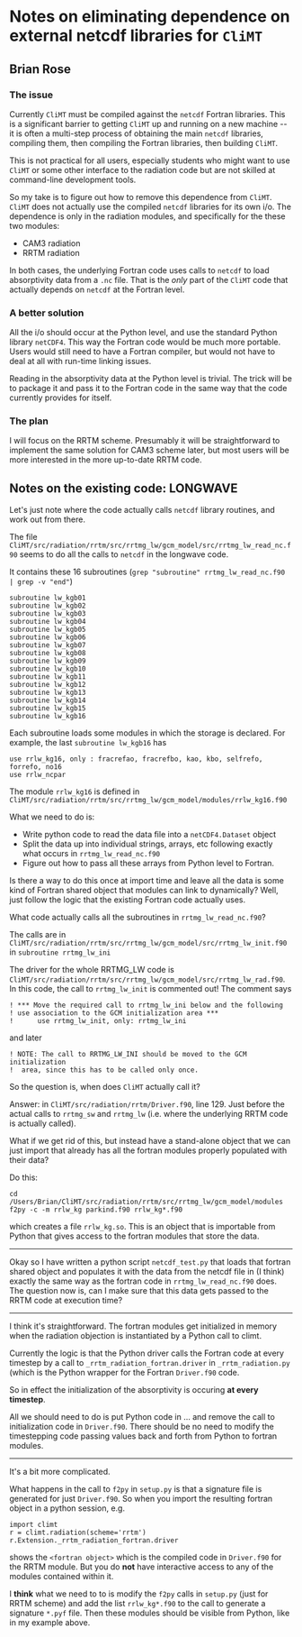 # Notes on eliminating dependence on external netcdf libraries for `CliMT`

## Brian Rose

### The issue

Currently `CliMT` must be compiled against the `netcdf` Fortran libraries. This is a significant barrier to getting `CliMT` up and running on a new machine -- it is often a multi-step process of obtaining the main `netcdf` libraries, compiling them, then compiling the Fortran libraries, then building `CliMT`. 

This is not practical for all users, especially students who might want to use `CliMT` or some other interface to the radiation code but are not skilled at command-line development tools.

So my take is to figure out how to remove this dependence from `CliMT`. `CliMT` does not actually use the compiled `netcdf` libraries for its own i/o. The dependence is only in the radiation modules, and specifically for the these two modules:

- CAM3 radiation
- RRTM radiation

In both cases, the underlying Fortran code uses calls to `netcdf` to load absorptivity data from a `.nc` file. That is the *only* part of the `CliMT` code that actually depends on `netcdf` at the Fortran level. 

### A better solution

All the i/o should occur at the Python level, and use the standard Python library `netCDF4`. This way the Fortran code would be much more portable. Users would still need to have a Fortran compiler, but would not have to deal at all with run-time linking issues.

Reading in the absorptivity data at the Python level is trivial. The trick will be to package it and pass it to the Fortran code in the same way that the code currently provides for itself.

### The plan

I will focus on the RRTM scheme. Presumably it will be straightforward to implement the same solution for CAM3 scheme later, but most users will be more interested in the more up-to-date RRTM code.

## Notes on the existing code: LONGWAVE

Let's just note where the code actually calls `netcdf` library routines, and work out from there.

The file `CliMT/src/radiation/rrtm/src/rrtmg_lw/gcm_model/src/rrtmg_lw_read_nc.f90`
seems to do all the calls to `netcdf` in the longwave code.

It contains these 16 subroutines (`grep "subroutine" rrtmg_lw_read_nc.f90 | grep -v "end"`)

```
subroutine lw_kgb01
subroutine lw_kgb02
subroutine lw_kgb03
subroutine lw_kgb04
subroutine lw_kgb05
subroutine lw_kgb06
subroutine lw_kgb07
subroutine lw_kgb08
subroutine lw_kgb09
subroutine lw_kgb10
subroutine lw_kgb11
subroutine lw_kgb12
subroutine lw_kgb13
subroutine lw_kgb14
subroutine lw_kgb15
subroutine lw_kgb16
```

Each subroutine loads some modules in which the storage is declared. For example, the last `subroutine lw_kgb16` has

```
use rrlw_kg16, only : fracrefao, fracrefbo, kao, kbo, selfrefo, forrefo, no16
use rrlw_ncpar
```

The module ``rrlw_kg16`` is defined in `CliMT/src/radiation/rrtm/src/rrtmg_lw/gcm_model/modules/rrlw_kg16.f90`

What we need to do is:

- Write python code to read the data file into a `netCDF4.Dataset` object
- Split the data up into individual strings, arrays, etc following exactly what occurs in `rrtmg_lw_read_nc.f90`
- Figure out how to pass all these arrays from Python level to Fortran.

Is there a way to do this once at import time and leave all the data is some kind of Fortran shared object that modules can link to dynamically? Well, just follow the logic that the existing Fortran code actually uses.

What code actually calls all the subroutines in `rrtmg_lw_read_nc.f90`?

The calls are in `CliMT/src/radiation/rrtm/src/rrtmg_lw/gcm_model/src/rrtmg_lw_init.f90` in `subroutine rrtmg_lw_ini`

The driver for the whole RRTMG_LW code is `CliMT/src/radiation/rrtm/src/rrtmg_lw/gcm_model/src/rrtmg_lw_rad.f90`. In this code, the call to `rrtmg_lw_init` is commented out! The comment says

```
! *** Move the required call to rrtmg_lw_ini below and the following 
! use association to the GCM initialization area ***
!      use rrtmg_lw_init, only: rrtmg_lw_ini
```
and later

```
! NOTE: The call to RRTMG_LW_INI should be moved to the GCM initialization
!  area, since this has to be called only once. 
```

So the question is, when does `CliMT` actually call it?

Answer: in `CliMT/src/radiation/rrtm/Driver.f90`, line 129. Just before the actual calls to `rrtmg_sw` and `rrtmg_lw` (i.e. where the underlying RRTM code is actually called).

What if we get rid of this, but instead have a stand-alone object that we can just import that already has all the fortran modules properly populated with their data?

Do this:

```
cd /Users/Brian/CliMT/src/radiation/rrtm/src/rrtmg_lw/gcm_model/modules
f2py -c -m rrlw_kg parkind.f90 rrlw_kg*.f90
```
which creates a file `rrlw_kg.so`. This is an object that is importable from Python that gives access to the fortran modules that store the data.

_______________

Okay so I have written a python script `netcdf_test.py` that loads that fortran shared object and populates it with the data from the netcdf file in (I think) exactly the same way as the fortran code in `rrtmg_lw_read_nc.f90` does.  The question now is, can I make sure that this data gets passed to the RRTM code at execution time?

------------------

I think it's straightforward. The fortran modules get initialized in memory when the radiation objection is instantiated by a Python call to climt.

Currently the logic is that the Python driver calls the Fortran code at every timestep by a call to `_rrtm_radiation_fortran.driver` in `_rrtm_radiation.py` (which is the Python wrapper for the Fortran `Driver.f90` code.

So in effect the initialization of the absorptivity is occuring **at every timestep**. 

All we should need to do is put Python code in 
...
and remove the call to initialization code in `Driver.f90`. There should be no need to modify the timestepping code passing values back and forth from Python to fortran modules.

__________________________________
It's a bit more complicated.

What happens in the call to `f2py` in `setup.py` is that a signature file is generated for just `Driver.f90`. So when you import the resulting fortran object in a python session, e.g.

```
import climt
r = climt.radiation(scheme='rrtm')
r.Extension._rrtm_radiation_fortran.driver
```
shows the `<fortran object>` which is the compiled code in `Driver.f90` for the RRTM module. But you do **not** have interactive access to any of the modules contained within it.

I **think** what we need to to is modify the `f2py` calls in `setup.py` (just for RRTM scheme) and add the list `rrlw_kg*.f90` to the call to generate a signature `*.pyf` file. Then these modules should be visible from Python, like in my example above. 